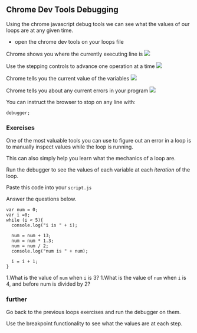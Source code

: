 ## Chrome Dev Tools Debugging

Using the chrome javascript debug tools we can see what the values of our loops are at any given time.

- open the chrome dev tools on your loops file

Chrome shows you where the currently executing line is
![](http://infoheap.com/wp-content/uploads/2013/07/chrome-developer-tools-js-code-break-point.png)

Use the stepping controls to advance one operation at a time
![](http://infoheap.com/wp-content/uploads/2013/07/chrome-developer-tools-in-debug.png)

Chrome tells you the current value of the variables
![](http://commandlinefanatic.com/art041f001.png)

Chrome tells you about any current errors in your program
![](http://commandlinefanatic.com/art041f008.png)

You can instruct the browser to stop on any line with:
```
debugger;
```

### Exercises
One of the most valuable tools you can use to figure out an error in a loop is to manually inspect values while the loop is running.

This can also simply help you learn what the mechanics of a loop are.

Run the debugger to see the values of each variable at each *iteration* of the loop.

Paste this code into your `script.js`

Answer the questions below.
```
var num = 0;
var i =0;
while (i < 5){
  console.log("i is " + i);

  num = num + 13;
  num = num * 1.3;
  num = num / 2;
  console.log("num is " + num);

  i = i + 1;
}
```

1.What is the value of `num` when `i` is 3?
1.What is the value of `num` when `i` is 4, and before num is divided by 2?

### further
Go back to the previous loops exercises and run the debugger on them.

Use the breakpoint functionality to see what the values are at each step.
